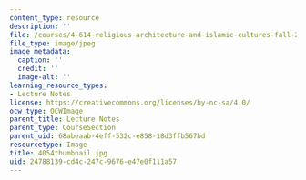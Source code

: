```yaml
---
content_type: resource
description: ''
file: /courses/4-614-religious-architecture-and-islamic-cultures-fall-2002/24788139cd4c247c9676e47e0f111a57_4054thumbnail.jpg
file_type: image/jpeg
image_metadata:
  caption: ''
  credit: ''
  image-alt: ''
learning_resource_types:
- Lecture Notes
license: https://creativecommons.org/licenses/by-nc-sa/4.0/
ocw_type: OCWImage
parent_title: Lecture Notes
parent_type: CourseSection
parent_uid: 68abeaab-4eff-532c-e858-18d3ffb567bd
resourcetype: Image
title: 4054thumbnail.jpg
uid: 24788139-cd4c-247c-9676-e47e0f111a57
---
```

